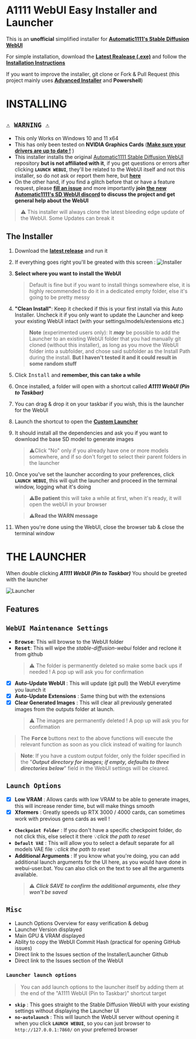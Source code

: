 A1111 WebUI Easy Installer and Launcher
========================

This is an **unofficial** simplified installer for **[Automatic1111's Stable Diffusion WebUI](https://github.com/AUTOMATIC1111/stable-diffusion-webui)**

For simple installation, download the [**Latest Realease (.exe)**](https://github.com/EmpireMediaScience/A1111-Web-UI-Installer/releases) and follow the [**Installation Instructions**](#installing)

If you want to improve the installer, git clone or Fork & Pull Request (this project mainly uses [**Advanced Installer**](https://www.advancedinstaller.com/) and **Powershell**)

# INSTALLING

## **`⚠️ WARNING ⚠️`**

- This only Works on Windows 10 and 11 x64
- This has only been tested on **NVIDIA Graphics Cards** ([**Make sure your drivers are up to date !**](https://www.nvidia.com/download/index.aspx)
)
- This installer installs the original [Automatic1111 Stable Diffusion WebUI](https://github.com/AUTOMATIC1111/stable-diffusion-webui) repository **but is not affiliated with it**, if you get questions or errors after clicking **`LAUNCH WEBUI`**, they'll be related to the WebUI itself and not this installer, so do not ask or report them here, but [**here**](https://github.com/AUTOMATIC1111/stable-diffusion-webui/issues/new/choose)
- On the other hand, if you find a glitch before that or have a feature request, please [**fill an issue**](https://github.com/EmpireMediaScience/A1111-Web-UI-Installer/issues) and more importantly **join [the new Automatic1111's SD WebUI discord](https://discord.gg/xU8y74HG4d) to discuss the project and get general help about the WebUI**
 > ⚠️ This installer will always clone the latest bleeding edge update of the WebUI. Some Updates can break it

## **The Installer**
1. Download the [**latest release**](https://github.com/EmpireMediaScience/A1111-Web-UI-Installer/releases) and run it
2. If everything goes right you'll be greated with this screen :
 ![Installer](./Media/Installer.png)

3. **Select where you want to install the WebUI**
   >Default is fine but if you want to install things somewhere else, it is highly recommended to do it in a dedicated empty folder, else it's going to be pretty messy
4. **"Clean Install"**: Keep it checked if this is your first install via this Auto Installer. Uncheck it if you only want to update the Launcher and keep your existing WebUI intact (with your settings/models/extensions etc.)
      >**Note** (experimented users only): It ***may*** be possible to add the Launcher to an existing WebUI folder that you had manually git cloned (without this installer), as long as you move the WebUI folder into a subfolder, and chose said subfolder as the Install Path during the install. **But I haven't tested it and it could result in some random stuff**
5. Click <kbd>Install</kbd> and **remember, this can take a while**
6.  Once installed, a folder will open with a shortcut called ***A1111 WebUI (Pin to Taskbar)***
7.  You can drag & drop it on your taskbar if you wish, this is the launcher for the WebUI
8.  Launch the shortcut to open the **[Custom Launcher](#the-launcher)**
9.  It should install all the dependencies and ask you if you want to download the base SD model to generate images
    >⚠️Click "No" only if you already have one or more models somewhere, and if so don't forget to select their parent folders in the launcher
10. Once you've set the launcher according to your preferences, click **`LAUNCH WEBUI`**, this will quit the launcher and proceed in the terminal window, logging what it's doing 
      >⚠️**Be patient** this will take a while at first, when it's ready, it will open the webUI in your browser

      >⚠️**Read the WARN message**
11. When you're done using the WebUI, close the browser tab & close the terminal window
    

# THE LAUNCHER

When double clicking ***A1111 WebUI (Pin to Taskbar)*** You should be greeted with the launcher

![Launcher](./Media/Launcher.png)

## Features

## **`WebUI Maintenance Settings`**
- **<kbd>Browse</kbd>**: This will browse to the WebUI folder
- **<kbd>Reset</kbd>**: This will wipe the *stable-diffusion-webui* folder and reclone it from github
   > ⚠️ The folder is permanently deleted so make some back ups if needed ! A pop up will ask you for confirmation
- [x] **Auto-Update WebUI** : This will update (git pull) the WebUI everytime you launch it
- [x] **Auto-Update Extensions** : Same thing but with the extensions
- [x] **Clear Generated Images** : This will clear all previously generated images from the outputs folder at launch.
   > ⚠️ The images are permanently deleted ! A pop up will ask you for confirmation

 > The **<kbd>Force</kbd>** buttons next to the above functions will execute the relevant function as soon as you click instead of waiting for launch

   >**Note**: If you have a custom output folder, only the folder specified in the  "***Output directory for images; if empty, defaults to three directories below***" field in the WebUI settings will  be cleared.
## **`Launch Options`**
- [x] **Low VRAM** : Allows cards with low VRAM to be able to generate images, this will increase render time, but will make things smooth
- [x] **Xformers** : Greatly speeds up RTX 3000 / 4000 cards, can sometimes work with previous gens cards as well !
- **`Checkpoint Folder`** : If you don't have a specific checkpoint folder, do not click this, else select it there 💡*click the path to reset*
- **`Default VAE`** : This will allow you to select a default separate for all models VAE file 💡*click the path to reset*
- **Additional Arguments** : If you know what you're doing, you can add additional launch arguments for the UI here, as you would have done in webui-user.bat. You can also click on the text to see all the arguments available. 
  >⚠️ ***Click SAVE to confirm the additional arguments, else they won't be saved***

## **`Misc`**
- Launch Options Overview for easy verification & debug
- Launcher Version displayed
- Main GPU & VRAM displayed
- Ablity to copy the WebUI Commit Hash (practical for opening GitHub issues)
- Direct link to the Issues section of the Installer/Launcher Github
- Direct link to the Issues section of the WebUI
### **`Launcher launch options`**
> You can add launch options to the launcher itself by adding them at the end of the "A1111 WebUI (Pin to Taskbar)" shortcut target
- **`skip`** : This goes straight to the Stable Diffusion WebUI with your existing settings without displaying the Launcher UI
- **`no-autolaunch`** : This will launch the WebUI server without opening it when you click **`LAUNCH WEBUI`**, so you can just browser to `http://127.0.0.1:7860/` on your preferred browser
